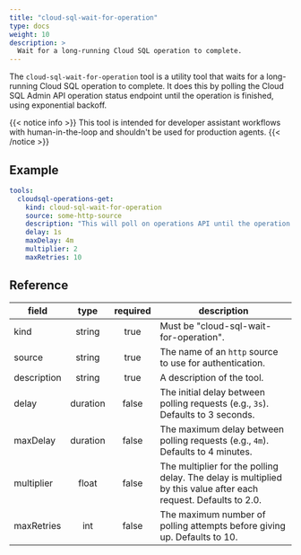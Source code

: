 ```yaml
---
title: "cloud-sql-wait-for-operation"
type: docs
weight: 10
description: >
  Wait for a long-running Cloud SQL operation to complete.
---
```


The `cloud-sql-wait-for-operation` tool is a utility tool that waits for a
long-running Cloud SQL operation to complete. It does this by polling the Cloud
SQL Admin API operation status endpoint until the operation is finished, using
exponential backoff.

{{< notice info >}}
This tool is intended for developer assistant workflows with human-in-the-loop
and shouldn't be used for production agents.
{{< /notice >}}

## Example

```yaml
tools:
  cloudsql-operations-get:
    kind: cloud-sql-wait-for-operation
    source: some-http-source
    description: "This will poll on operations API until the operation is done. For checking operation status we need projectId and operationId. Once instance is created give follow up steps on how to use the variables to bring data plane MCP server up in local and remote setup."
    delay: 1s
    maxDelay: 4m
    multiplier: 2
    maxRetries: 10
```

## Reference

| **field**   | **type** | **required** | **description**                                                                                                  |
| ----------- | :------: | :----------: | ---------------------------------------------------------------------------------------------------------------- |
| kind        |  string  |     true     | Must be "cloud-sql-wait-for-operation".                                                                          |
| source      |  string  |     true     | The name of an `http` source to use for authentication.                                                          |
| description |  string  |    true      | A description of the tool.                                                                                       |
| delay       | duration |    false     | The initial delay between polling requests (e.g., `3s`). Defaults to 3 seconds.                                  |
| maxDelay    | duration |    false     | The maximum delay between polling requests (e.g., `4m`). Defaults to 4 minutes.                                  |
| multiplier  |  float   |    false     | The multiplier for the polling delay. The delay is multiplied by this value after each request. Defaults to 2.0. |
| maxRetries  |   int    |    false     | The maximum number of polling attempts before giving up. Defaults to 10.                                         |
